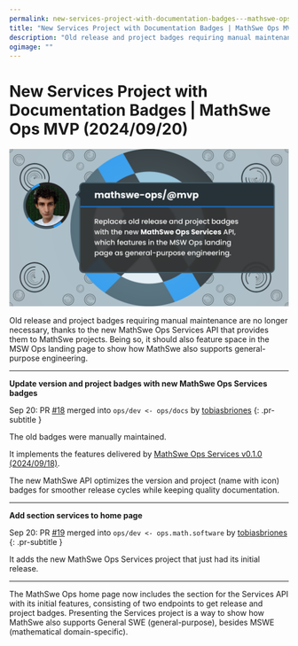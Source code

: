 ```yaml
---
permalink: new-services-project-with-documentation-badges---mathswe-ops-mvp-2024-09-20
title: "New Services Project with Documentation Badges | MathSwe Ops MVP (2024/09/20)"
description: "Old release and project badges requiring manual maintenance are no longer necessary, thanks to the new MathSwe Ops Services API that provides them to MathSwe projects. Being so, it should also feature space in the MSW Ops landing page to show how MathSwe also supports general-purpose engineering."
ogimage: ""
---
```



<!-- Copyright (c) 2024 Tobias Briones. All rights reserved. -->
<!-- SPDX-License-Identifier: CC-BY-4.0 -->
<!-- This file is part of https://github.com/tobiasbriones/blog -->

# New Services Project with Documentation Badges | MathSwe Ops MVP (2024/09/20)

<img src="new-services-project-with-documentation-badges---mathswe-ops-mvp-2024-09-20.png" alt="New Services Project with Documentation Badges | MathSwe Ops Mvp (2024/09/20)"/>


Old release and project badges requiring manual maintenance are no longer
necessary, thanks to the new MathSwe Ops Services API that provides them to
MathSwe projects. Being so, it should also feature space in the MSW Ops landing
page to show how MathSwe also supports general-purpose engineering.

---

**Update version and project badges with new MathSwe Ops Services badges**

Sep 20: PR [#18](https://github.com/mathswe-ops/mathswe-ops---mvp/pull/18) merged into `ops/dev <- ops/docs` by [tobiasbriones](https://github.com/tobiasbriones)
{: .pr-subtitle }

The old badges were manually maintained.

It implements the features delivered by [MathSwe Ops Services v0.1.0
(2024/09/18)](https://blog.mathsoftware.engineer/mathswe-ops-services-v-0-1-0-2024-09-18).

The new MathSwe API optimizes the version and project (name with icon) badges
for smoother release cycles while keeping quality documentation.

---

**Add section services to home page**

Sep 20: PR [#19](https://github.com/mathswe-ops/mathswe-ops---mvp/pull/19) merged into `ops/dev <- ops.math.software` by [tobiasbriones](https://github.com/tobiasbriones)
{: .pr-subtitle }

It adds the new MathSwe Ops Services project that just had its initial release.

---

The MathSwe Ops home page now includes the section for the Services API with its
initial features, consisting of two endpoints to get release and project badges.
Presenting the Services project is a way to show how MathSwe also supports
General SWE (general-purpose), besides MSWE (mathematical domain-specific).






